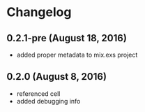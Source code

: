 # Changelog

## 0.2.1-pre (August 18, 2016)

- added proper metadata to mix.exs project

## 0.2.0 (August 8, 2016)

- referenced cell
- added debugging info
